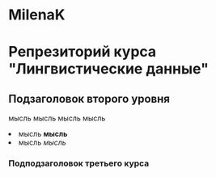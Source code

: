 # MilenaK
<head>
  </head>
  <body>
<h1>  Репрезиторий курса "Лингвистические данные" </h1>

<h2> Подзаголовок второго уровня </h2>
  
 <p> мысль мысль мысль мысль </p>

<u1> 
  <li> мысль <b> мысль </b>
  <li> мысль <i> мысль </i>
</u2>
    <h3> Подподзаголовок третьего курса </h3>

  
  
  
</body>
